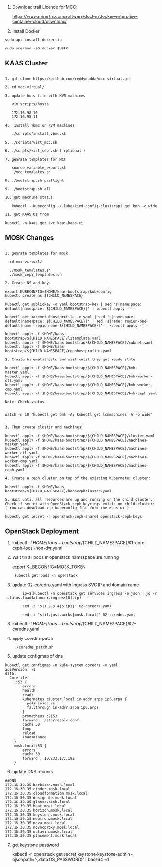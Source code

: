 
1. Download trail Licence for MCC:

    https://www.mirantis.com/software/docker/docker-enterprise-container-cloud/download/

2. Install Docker

```shell
sudo apt install docker.io

sudo usermod -aG docker $USER
```

## KAAS Cluster

```shell

1. git clone https://github.com/reddydodda/mcc-virtual.git

2. cd mcc-virtual/

3. update hots file with KVM machines

   vim scripts/hosts

   172.16.98.10
   172.16.98.11

4.  Install vbmc on KVM machines

   ./scripts/install_vbmc.sh

5. ./scripts/virt_mcc.sh

6. ./scrpts/virt_ceph.sh ( optional )

7. genrate templates for MCC

   source variable_export.sh
   ./mcc_templates.sh

8. ./bootstrap.sh preflight

9. ./bootstrap.sh all

10. get machine status

   kubectl --kubeconfig ~/.kube/kind-config-clusterapi get bmh -o wide

11. get KAAS UI from 

kubectl -n kaas get svc kaas-kaas-ui

```

## MOSK Changes

```shell

1. genrate templates for mosk 

  cd mcc-virtual/
      
  ./mosk_templates.sh 
  ./mosk_ceph_templates.sh  
 
2. Create NS and keys

export KUBECONFIG=$HOME/kaas-bootstrap/kubeconfig
kubectl create ns ${CHILD_NAMESPACE}

kubectl get publickey -o yaml bootstrap-key | sed 's|namespace: default|namespace: ${CHILD_NAMESPACE}|' | kubectl apply -f -

kubectl get baremetalhostprofile -o yaml | sed 's|namespace: default|namespace: ${CHILD_NAMESPACE}|' | sed 's|name: region-one-default|name: region-one-${CHILD_NAMESPACE}|' | kubectl apply -f -

kubectl apply -f $HOME/kaas-bootstrap/${CHILD_NAMESPACE}/l2template.yaml
kubectl apply -f $HOME/kaas-bootstrap/${CHILD_NAMESPACE}/subnet.yaml
kubectl apply -f $HOME/kaas-bootstrap/${CHILD_NAMESPACE}/cephhostprofile.yaml

2. Create baremetalhosts and wait until they got ready state

kubectl apply -f $HOME/kaas-bootstrap/${CHILD_NAMESPACE}/bmh-master.yaml
kubectl apply -f $HOME/kaas-bootstrap/${CHILD_NAMESPACE}/bmh-worker-ctl.yaml
kubectl apply -f $HOME/kaas-bootstrap/${CHILD_NAMESPACE}/bmh-worker-cmp.yaml
kubectl apply -f $HOME/kaas-bootstrap/${CHILD_NAMESPACE}/bmh-ceph.yaml

Note: Check status


watch -n 10 "kubectl get bmh -A; kubectl get lcmmachines -A -o wide"


3. Then create cluster and machines:

kubectl apply -f $HOME/kaas-bootstrap/${CHILD_NAMESPACE}/cluster.yaml
kubectl apply -f $HOME/kaas-bootstrap/${CHILD_NAMESPACE}/machines-master.yaml
kubectl apply -f $HOME/kaas-bootstrap/${CHILD_NAMESPACE}/machines-worker-ctl.yaml
kubectl apply -f $HOME/kaas-bootstrap/${CHILD_NAMESPACE}/machines-worker-cmp.yaml
kubectl apply -f $HOME/kaas-bootstrap/${CHILD_NAMESPACE}/machines-ceph.yaml

4. Create a ceph cluster on top of the existing Kubernetes cluster:

kubectl apply -f $HOME/kaas-bootstrap/${CHILD_NAMESPACE}/kaascephcluster.yaml

5. Wait until all resources are up and running on the child cluster. Check if secret with OpenStack ceph keyrings exists on child cluster:
( You can download the kubeconfig file form the KaaS UI )

kubectl get secret -n openstack-ceph-shared openstack-ceph-keys

```

## OpenStack Deployment

1. kubectl -f $HOME/kaas-bootstrap/${CHILD_NAMESPACE}/01-core-ceph-local-non-dvr.yaml

2. Wait till all pods in openstack namespace are running

	export KUBECONFIG=MOSK_TOKEN

        kubectl get pods -n openstack

3. update 02-coredns.yaml with ingress SVC IP and domain name

```shell
        ip=$(kubectl -n openstack get services ingress -o json | jq -r .status.loadBalancer.ingress[0].ip)

        sed -i "s|1.2.3.4|${ip}|" 02-coredns.yaml

        sed -i "s|it.just.works|mosk.local|" 02-coredns.yaml
```

3. kubectl -f $HOME/kaas-bootstrap/${CHILD_NAMESPACE}/02-coredns.yaml

4. apply coredns patch

        ./coredns_patch.sh

5. update configmap of dns

```shell
kubectl get configmap -n kube-system coredns -o yaml
apiVersion: v1
data:
  Corefile: |
    .:53 {
        errors
        health
        ready
        kubernetes cluster.local in-addr.arpa ip6.arpa {
          pods insecure
          fallthrough in-addr.arpa ip6.arpa
        }
        prometheus :9153
        forward . /etc/resolv.conf
        cache 30
        loop
        reload
        loadbalance
    }
    mosk.local:53 {
        errors
        cache 30
        forward . 10.233.172.192
    }
```

6. update DNS records

```shell
##DNS
172.16.30.35 barbican.mosk.local
172.16.30.35 cinder.mosk.local
172.16.30.35 cloudformation.mosk.local
172.16.30.35 designate.mosk.local
172.16.30.35 glance.mosk.local
172.16.30.35 heat.mosk.local
172.16.30.35 horizon.mosk.local
172.16.30.35 keystone.mosk.local
172.16.30.35 neutron.mosk.local
172.16.30.35 nova.mosk.local
172.16.30.35 novncproxy.mosk.local
172.16.30.35 octavia.mosk.local
172.16.30.35 placement.mosk.local
```

7.  get keystone password

	kubectl -n openstack get secret keystone-keystone-admin -ojsonpath='{.data.OS_PASSWORD}' | base64 -d


